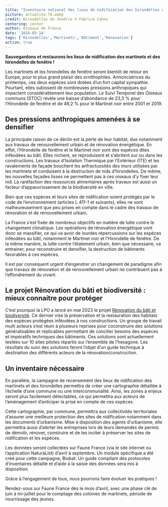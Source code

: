 ```yaml
---
title: "Inventaire national des lieux de nidification des hirondelles et des martinets pour concilier rénovation du bâti et biodiversité"
picture: actualite-70.webp
credit: Hirondelles de fenêtre © Fabrice Cahez
centering: center
author: Oiseaux de France
date: '2024-03-14'
tags: ['Hirondelles','Martinets','Bâtiment','Rénovation']
active: true
---
```


**Sauvegardons et restaurons les lieux de nidification des martinets et des hirondelles de fenêtre !**



Les martinets et les hirondelles de fenêtre seront bientôt de retour en Europe, pour le plus grand plaisir des ornithophiles. Annonciatrices du printemps, ces deux espèces sont dotées d’un fort capital sympathie.
Pourtant, elles subissent de nombreuses pressions anthropiques qui impactent considérablement leur population. Le Suivi Temporel des Oiseaux communs (STOC) révèle une baisse d’abondance de 23,3 % pour l’Hirondelle de fenêtre et de 46,2 % pour le Martinet noir entre 2001 et 2019.


## Des pressions anthropiques amenées à se densifier

La principale raison de ce déclin est la perte de leur habitat, due notamment aux travaux de renouvellement urbain et de rénovation énergétique. En effet, l’Hirondelle de fenêtre et le Martinet noir sont des espèces dites inféodées au bâti. Elles nichent, se reproduisent et s’abritent sur ou dans les constructions. Les travaux d’Isolation Thermique par l’Extérieur (ITE) et les ravalements de façade bouchent les anfractuosités des murs utilisées par les martinets et conduisent à la destruction de nids d’hirondelles. De même, les nouvelles façades lisses ne permettent pas à ces oiseaux d’y fixer leur nid. La raréfaction des ressources alimentaires après travaux est aussi un facteur d’appauvrissement de la biodiversité en ville.

Bien que ces espèces et leurs sites de nidification soient protégés par le code de l’environnement (articles L 411-1 et suivants), elles ne sont malheureusement que peu prises en compte dans le cadre des travaux de rénovation et de renouvellement urbain. 

La France s’est fixée de nombreux objectifs en matière de lutte contre le changement climatique. Les opérations de rénovation énergétique vont donc se massifier, ce qui va avoir de lourdes répercussions sur les espèces inféodées au bâti, notamment le Martinet noir et l’Hirondelle de fenêtre. De la même manière, la lutte contre l’étalement urbain, bien que nécessaire, va entrainer, pour reconstruire et densifier, la destruction de bâtiments favorables à ces espèces.

Il est par conséquent urgent d’engendrer un changement de paradigme afin que travaux de rénovation et de renouvellement urbain ne contribuent pas à l’effondrement du vivant. 

## Le projet Rénovation du bâti et biodiversité : mieux connaitre pour protéger

C’est pourquoi la LPO a lancé en mai 2023 le projet [Rénovation du bâti et biodiversité](https://www.lpo.fr/la-lpo-en-actions/mobilisation-citoyenne/nature-en-ville/renovation-du-bati-et-biodiversite). Ce dernier vise la préservation et la restauration des habitats des espèces protégées inféodées à nos constructions. Un groupe de travail multi acteurs s’est réuni à plusieurs reprises pour coconstruire des solutions généralisables et réplicables permettant de concilier besoins des espèces et impératifs techniques des bâtiments. 
Ces solutions sont actuellement testées sur 10 sites pilotes répartis sur l’ensemble de l’hexagone. Les résultats du suivi des solutions feront l’objet d’un guide technique à destination des différents acteurs de la rénovation/construction.

## Un inventaire nécessaire

En parallèle, la campagne de recensement des lieux de nidification des martinets et des hirondelles permettra de créer une cartographie détaillée à l’échelle d’une commune ou une intercommunalité. Ainsi, les zones à enjeux seront plus facilement détectables, ce qui permettra aux acteurs de l’aménagement d’anticiper la prise en compte de ces espèces.

Cette cartographie, par commune, permettra aux collectivités territoriales d’assurer une meilleure protection des sites de nidification notamment dans les documents d’urbanisme. Mise à disposition des agents d’urbanisme, elle permettra aussi d’alerter les entreprises lors de leurs demandes de permis de démolir, rénover, construire et de les inciter à préserver les sites de nidification et les espèces.

Les données seront collectées sur Faune France (via le site internet ou l’application NaturaList) d’avril à septembre. Un module spécifique a été créé pour cette campagne, Biobat. Un guide compilant des protocoles d’inventaires détaillé et d’aide à la saisie des données sera mis à disposition.

Grâce à l’engagement de tous, nous pourrons faire évoluer les pratiques !

Rendez-vous sur Faune France dès le mois d’avril, avec une phase clé de juin à mi-juillet pour le comptage des colonies de martinets, période de nourrissage des jeunes.
